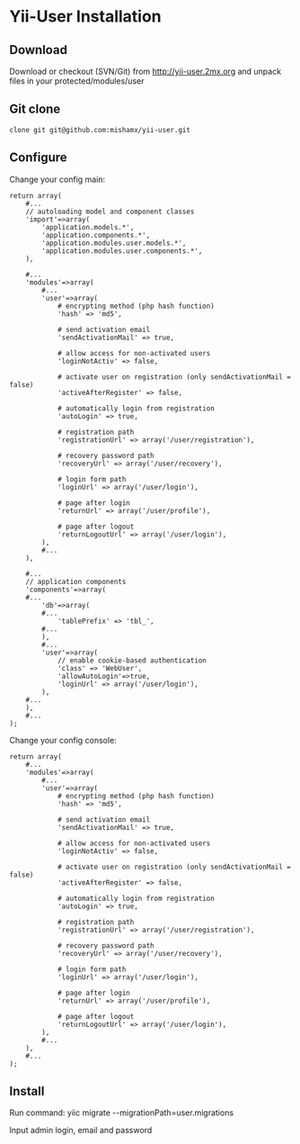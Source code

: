 Yii-User Installation
=====================

Download
--------

Download or checkout (SVN/Git) from http://yii-user.2mx.org and unpack files in your protected/modules/user

Git clone
---------

    clone git git@github.com:mishamx/yii-user.git

Configure
---------

Change your config main:

    return array(
        #...
        // autoloading model and component classes
        'import'=>array(
            'application.models.*',
            'application.components.*',
            'application.modules.user.models.*',
            'application.modules.user.components.*',
        ),

        #...
        'modules'=>array(
            #...
            'user'=>array(
                # encrypting method (php hash function)
                'hash' => 'md5',

                # send activation email
                'sendActivationMail' => true,

                # allow access for non-activated users
                'loginNotActiv' => false,

                # activate user on registration (only sendActivationMail = false)
                'activeAfterRegister' => false,

                # automatically login from registration
                'autoLogin' => true,

                # registration path
                'registrationUrl' => array('/user/registration'),

                # recovery password path
                'recoveryUrl' => array('/user/recovery'),

                # login form path
                'loginUrl' => array('/user/login'),

                # page after login
                'returnUrl' => array('/user/profile'),

                # page after logout
                'returnLogoutUrl' => array('/user/login'),
            ),
            #...
        ),

        #...
        // application components
        'components'=>array(
        #...
            'db'=>array(
            #...
                'tablePrefix' => 'tbl_',
            #...
            ),
            #...
            'user'=>array(
                // enable cookie-based authentication
                'class' => 'WebUser',
                'allowAutoLogin'=>true,
                'loginUrl' => array('/user/login'),
            ),
        #...
        ),
        #...
    );

Change your config console:

    return array(
        #...
        'modules'=>array(
            #...
            'user'=>array(
                # encrypting method (php hash function)
                'hash' => 'md5',

                # send activation email
                'sendActivationMail' => true,

                # allow access for non-activated users
                'loginNotActiv' => false,

                # activate user on registration (only sendActivationMail = false)
                'activeAfterRegister' => false,

                # automatically login from registration
                'autoLogin' => true,

                # registration path
                'registrationUrl' => array('/user/registration'),

                # recovery password path
                'recoveryUrl' => array('/user/recovery'),

                # login form path
                'loginUrl' => array('/user/login'),

                # page after login
                'returnUrl' => array('/user/profile'),

                # page after logout
                'returnLogoutUrl' => array('/user/login'),
            ),
            #...
        ),
        #...
    );

Install
-------

Run command:
    yiic migrate --migrationPath=user.migrations

Input admin login, email and password
